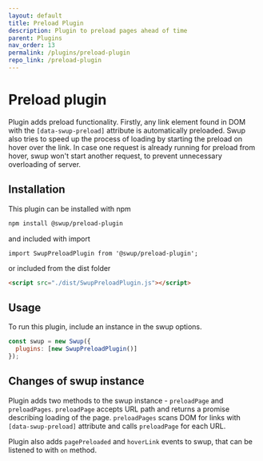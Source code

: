 ```yaml
---
layout: default
title: Preload Plugin
description: Plugin to preload pages ahead of time
parent: Plugins
nav_order: 13
permalink: /plugins/preload-plugin
repo_link: /preload-plugin
---
```


# Preload plugin

Plugin adds preload functionality. Firstly, any link element found in DOM with the `[data-swup-preload]` attribute is automatically preloaded.
Swup also tries to speed up the process of loading by starting the preload on hover over the link.
In case one request is already running for preload from hover, swup won't start another request, to prevent unnecessary overloading of server.

## Installation

This plugin can be installed with npm

```bash
npm install @swup/preload-plugin
```

and included with import

```shell
import SwupPreloadPlugin from '@swup/preload-plugin';
```

or included from the dist folder

```html
<script src="./dist/SwupPreloadPlugin.js"></script>
```

## Usage

To run this plugin, include an instance in the swup options.

```javascript
const swup = new Swup({
  plugins: [new SwupPreloadPlugin()]
});
```

## Changes of swup instance

Plugin adds two methods to the swup instance - `preloadPage` and `preloadPages`.
`preloadPage` accepts URL path and returns a promise describing loading of the page.
`preloadPages` scans DOM for links with `[data-swup-preload]` attribute and calls `preloadPage` for each URL.

Plugin also adds `pagePreloaded` and `hoverLink` events to swup, that can be listened to with `on` method.

